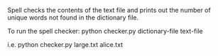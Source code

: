 Spell checks the contents of the text file and prints out the number of unique words not found in the dictionary file.

To run the spell checker:
python checker.py dictionary-file text-file

i.e.
python checker.py large.txt alice.txt